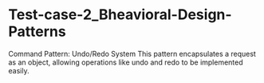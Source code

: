 # Test-case-2_Bheavioral-Design-Patterns
Command Pattern: Undo/Redo System
This pattern encapsulates a request as an object, allowing operations like undo and redo to be implemented easily.
